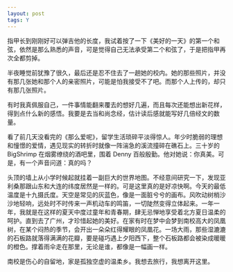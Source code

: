 ```yaml
---
layout: post
tags: Y
---
```


指甲长到刚刚好可以弹吉他的长度，我试着按了一下《美好的一天》的第一个和弦，依然是那么熟悉的声音，可是觉得自己无法承受第二个和弦了，于是把指甲再次全都剪掉。

半夜睡觉前犹豫了很久，最后还是忍不住去了一趟她的校内。她的那些照片，并没有那几张她和那个人的亲密照片，可能是怕我接受不了吧。而那个人上传的，却只有那几张照片。

有时我真佩服自己，一件事情能翻来覆去的想好几遍，而且每次还能想出新花样，得到点什么新的感悟。我要是去当和尚念经，估计读后感就能写好几倍经文的数量。

看了前几天没看完的《那么爱呢》，留学生活琐碎平淡得惊人。年少时脆弱的理想和憧憬的爱情，遇见现实的转折时就像一阵湍急的溪流撞碎在礁石上。三十岁的 BigShrimp 在烟雾缭绕的酒吧里，围着 Denny 百般殷勤。他对她说：你真美。可是，有一个声音问道：真的吗？

头顶的墙上从小学时候起就挂着一副巨大的世界地图。不经意间研究一下，发现亚利桑那跟山东和大连的纬度居然是一样的。可是这里真的是好凉快啊。今天的最低温度是十九摄氏度。天空是常见的灰蓝色，像是一面脏兮兮的画布。风吹动树梢沙沙地轻响，远处时不时传来一声机动车的鸣笛，一切陡然变得立体起来。一年一年，我就是在这样的夏天中度过童年和青春期，肆无忌惮地享受着北方夏日温柔的呵护。直到去了广州，才珍惜起她的美好。在家有时在梦中会梦到南校高大的凤凰树，在某个闷热的季节，会开出一朵朵红得耀眼的凤凰花。一场大雨，那些湿漉漉的石板路就落得满满的花瓣，要是碰巧遇上夕阳西下，整个石板路都会被染成暖暖的橙色。撑着雨伞走在那里，无论是谁，都像是一幅画一样。

南校是伤心的自留地，家是孤独空虚的温柔乡。我想去旅行，我想离开这里。
